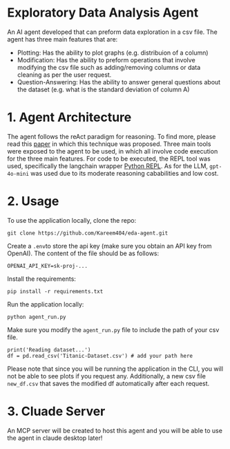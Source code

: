 # Exploratory Data Analysis Agent
An AI agent developed that can preform data exploration in a csv file. The agent has three main features that are:
* Plotting: Has the ability to plot graphs (e.g. distribuion of a column)
* Modification: Has the ability to preform operations that involve modifying the csv file such as adding/removing columns or data cleaning as per the user request. 
* Question-Answering: Has the ability to answer general questions about the dataset (e.g. what is the standard deviation of column A)

# 1. Agent Architecture
The agent follows the reAct paradigm for reasoning. To find more, please read this [paper](https://arxiv.org/abs/2210.03629) in which this technique was proposed. Three main tools were exposed to the agent to be used, in which all involve code execution for the three main features. For code to be executed, the REPL tool was used, specifically the langchain wrapper [Python REPL](https://python.langchain.com/docs/integrations/tools/python/). As for the LLM, `gpt-4o-mini` was used due to its moderate reasoning cababilities and low cost.

# 2. Usage
To use the application locally, clone the repo:
```
git clone https://github.com/Kareem404/eda-agent.git
```
Create a `.env`to store the api key (make sure you obtain an API key from OpenAI). The content of the file should be as follows:
```
OPENAI_API_KEY=sk-proj-...
```
Install the requirements:
```
pip install -r requirements.txt
```
Run the application locally:
```
python agent_run.py
````
Make sure you modify the `agent_run.py` file to include the path of your csv file.
```
print('Reading dataset...')
df = pd.read_csv('Titanic-Dataset.csv') # add your path here
```
Please note that since you will be running the application in the CLI, you will not be able to see plots if you request any. Additionally, a new csv file `new_df.csv` that saves the modified df automatically after each request.  
# 3. Cluade Server
An MCP server will be created to host this agent and you will be able to use the agent in claude desktop later!
